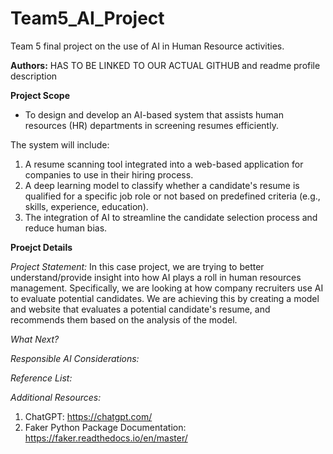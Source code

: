 # Team5_AI_Project

Team 5 final project on the use of AI in Human Resource activities. 

**Authors:** HAS TO BE LINKED TO OUR ACTUAL GITHUB and readme profile description

**Project Scope** 

- To design and develop an AI-based system that assists human resources (HR) departments in screening resumes efficiently. 

The system will include:

1. A resume scanning tool integrated into a web-based application for companies to use in their hiring process.
2. A deep learning model to classify whether a candidate's resume is qualified for a specific job role or not based on predefined criteria (e.g., skills, experience, education).
3. The integration of AI to streamline the candidate selection process and reduce human bias.

**Proejct Details** 

*Project Statement:* 
In this case project, we are trying to better understand/provide insight into how AI plays a roll in human resources management. Specifically, we are looking at how company recruiters use AI to evaluate potential candidates. We are achieving this by creating a model and website that evaluates a potential candidate's resume, and recommends them based on the analysis of the model. 

*What Next?*

*Responsible AI Considerations:*

*Reference List:*

*Additional Resources:*
1. ChatGPT: https://chatgpt.com/
2. Faker Python Package Documentation: https://faker.readthedocs.io/en/master/


